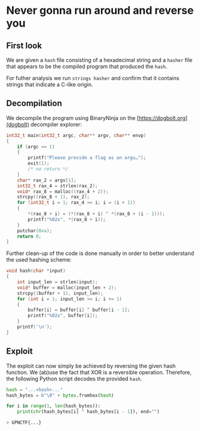 # Never gonna run around and reverse you

## First look

We are given a `hash` file consisting of a hexadecimal string and a
`hasher` file that appears to be the compiled program that produced the
`hash`.

For futher analysis we run `strings hasher` and confirm that it contains
strings that indicate a C-like origin.

## Decompilation

We decompile the program using BinaryNinja on the
[https://dogbolt.org](dogbolt) decompiler explorer:

``` c
int32_t main(int32_t argc, char** argv, char** envp)
{
    if (argc <= 1)
    {
        printf("Please provide a flag as an argu…");
        exit(1);
        /* no return */
    }
    char* rax_2 = argv[1];
    int32_t rax_4 = strlen(rax_2);
    void* rax_8 = malloc((rax_4 + 2));
    strcpy((rax_8 + 1), rax_2);
    for (int32_t i = 1; rax_4 >= i; i = (i + 1))
    {
        *(rax_8 + i) = (*(rax_8 + i) ^ *(rax_8 + (i - 1)));
        printf("%02x", *(rax_8 + i));
    }
    putchar(0xa);
    return 0;
}
```

Further clean-up of the code is done manually in order to better
understand the used hashing scheme:

``` c
void hash(char *input)
{
    int input_len = strlen(input);
    void* buffer = malloc(input_len + 2);
    strcpy((buffer + 1), input_len);
    for (int i = 1; input_len >= i; i += 1)
    {
        buffer[i] = buffer[i] ^ buffer[i - 1];
        printf("%02x", buffer[i]);
    }
    printf('\n');
}
```

## Exploit

The exploit can now simply be achieved by reversing the given hash
function. We (ab)use the fact that XOR is a reversible operation.
Therefore, the following Python script decodes the provided `hash`.

``` python
hash = "...<hash>..."
hash_bytes = b"\0" + bytes.fromhex(hash)

for i in range(1, len(hash_bytes)):
    print(chr(hash_bytes[i] ^ hash_bytes[i - 1]), end="")
```

``` bash
> GPNCTF{...}
```

